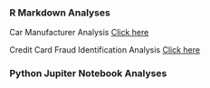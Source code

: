 <h3>R Markdown Analyses</h3>
<p1>Car Manufacturer Analysis</p1>
<a href="http://rpubs.com/atowey01/CarManufacturerHTML">Click here</a>
<br/>

<p1>Credit Card Fraud Identification Analysis</p1>
<a href="http://rpubs.com/atowey01/CarManufacturerHTML">Click here</a>
<br/>
<h3>Python Jupiter Notebook Analyses</h3>

